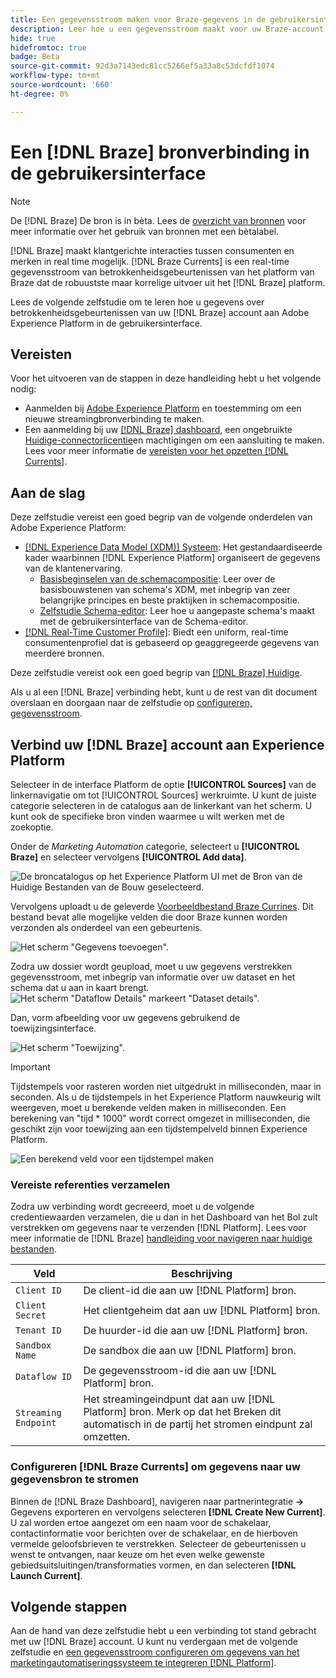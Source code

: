 ```yaml
---
title: Een gegevensstroom maken voor Braze-gegevens in de gebruikersinterface
description: Leer hoe u een gegevensstroom maakt voor uw Braze-account met de gebruikersinterface van Adobe Experience Platform.
hide: true
hidefromtoc: true
badge: Beta
source-git-commit: 92d3a7143edc81cc5266ef5a33a8c53dcfdf1074
workflow-type: tm+mt
source-wordcount: '660'
ht-degree: 0%

---
```


# Een [!DNL Braze] bronverbinding in de gebruikersinterface

>[!NOTE]
>
>De [!DNL Braze] De bron is in bèta. Lees de [overzicht van bronnen](../../../../home.md#terms-and-conditions) voor meer informatie over het gebruik van bronnen met een bètalabel.

[!DNL Braze] maakt klantgerichte interacties tussen consumenten en merken in real time mogelijk. [!DNL Braze Currents] is een real-time gegevensstroom van betrokkenheidsgebeurtenissen van het platform van Braze dat de robuustste maar korrelige uitvoer uit het [!DNL Braze] platform.

Lees de volgende zelfstudie om te leren hoe u gegevens over betrokkenheidsgebeurtenissen van uw [!DNL Braze] account aan Adobe Experience Platform in de gebruikersinterface.

## Vereisten

Voor het uitvoeren van de stappen in deze handleiding hebt u het volgende nodig:

* Aanmelden bij [Adobe Experience Platform](https://platform.adobe.com) en toestemming om een nieuwe streamingbronverbinding te maken.
* Een aanmelding bij uw [[!DNL Braze] dashboard](https://dashboard.braze.com/sign_in), een ongebruikte [Huidige-connectorlicentie](https://www.braze.com/docs/user_guide/data_and_analytics/braze_currents)en machtigingen om een aansluiting te maken. Lees voor meer informatie de [vereisten voor het opzetten [!DNL Currents]](https://www.braze.com/docs/user_guide/data_and_analytics/braze_currents/setting_up_currents/#requirements).

## Aan de slag

Deze zelfstudie vereist een goed begrip van de volgende onderdelen van Adobe Experience Platform:

* [[!DNL Experience Data Model (XDM)] Systeem](../../../../../xdm/home.md): Het gestandaardiseerde kader waarbinnen [!DNL Experience Platform] organiseert de gegevens van de klantenervaring.
   * [Basisbeginselen van de schemacompositie](../../../../../xdm/schema/composition.md): Leer over de basisbouwstenen van schema&#39;s XDM, met inbegrip van zeer belangrijke principes en beste praktijken in schemacompositie.
   * [Zelfstudie Schema-editor](../../../../../xdm/tutorials/create-schema-ui.md): Leer hoe u aangepaste schema&#39;s maakt met de gebruikersinterface van de Schema-editor.
* [[!DNL Real-Time Customer Profile]](../../../../../profile/home.md): Biedt een uniform, real-time consumentenprofiel dat is gebaseerd op geaggregeerde gegevens van meerdere bronnen.

Deze zelfstudie vereist ook een goed begrip van [[!DNL Braze] Huidige](https://www.braze.com/docs/user_guide/data_and_analytics/braze_currents).

Als u al een [!DNL Braze] verbinding hebt, kunt u de rest van dit document overslaan en doorgaan naar de zelfstudie op [configureren, gegevensstroom](../../dataflow/marketing-automation.md).

## Verbind uw [!DNL Braze] account aan Experience Platform

Selecteer in de interface Platform de optie **[!UICONTROL Sources]** van de linkernavigatie om tot [!UICONTROL Sources] werkruimte. U kunt de juiste categorie selecteren in de catalogus aan de linkerkant van het scherm. U kunt ook de specifieke bron vinden waarmee u wilt werken met de zoekoptie.

Onder de *Marketing Automation* categorie, selecteert u **[!UICONTROL Braze]** en selecteer vervolgens **[!UICONTROL Add data]**.

![De broncatalogus op het Experience Platform UI met de Bron van de Huidige Bestanden van de Bouw geselecteerd.](../../../../images/tutorials/create/braze/catalog.png)

Vervolgens uploadt u de geleverde [Voorbeeldbestand Braze Currines](https://github.com/Appboy/currents-examples/blob/master/sample-data/Adobe/adobe_examples.json). Dit bestand bevat alle mogelijke velden die door Braze kunnen worden verzonden als onderdeel van een gebeurtenis.

![Het scherm &quot;Gegevens toevoegen&quot;.](../../../../images/tutorials/create/braze/select-data.png)

Zodra uw dossier wordt geupload, moet u uw gegevens verstrekken gegevensstroom, met inbegrip van informatie over uw dataset en het schema dat u aan in kaart brengt.
![Het scherm &quot;Dataflow Details&quot; markeert &quot;Dataset details&quot;.](../../../../images/tutorials/create/braze/dataflow-detail.png)

Dan, vorm afbeelding voor uw gegevens gebruikend de toewijzingsinterface.

![Het scherm &quot;Toewijzing&quot;.](../../../../images/tutorials/create/braze/mapping.png)

>[!IMPORTANT]
>
>Tijdstempels voor rasteren worden niet uitgedrukt in milliseconden, maar in seconden. Als u de tijdstempels in het Experience Platform nauwkeurig wilt weergeven, moet u berekende velden maken in milliseconden. Een berekening van &quot;tijd * 1000&quot; wordt correct omgezet in milliseconden, die geschikt zijn voor toewijzing aan een tijdstempelveld binnen Experience Platform.
>
>![Een berekend veld voor een tijdstempel maken ](../../../../images/tutorials/create/braze/create-calculated-field.png)

### Vereiste referenties verzamelen

Zodra uw verbinding wordt gecreeerd, moet u de volgende credentiewaarden verzamelen, die u dan in het Dashboard van het Bol zult verstrekken om gegevens naar te verzenden [!DNL Platform]. Lees voor meer informatie de [!DNL Braze] [handleiding voor navigeren naar huidige bestanden](https://www.braze.com/docs/user_guide/data_and_analytics/braze_currents/setting_up_currents/#step-2-navigate-to-currents).

| Veld | Beschrijving |
| ---------- | ----------- |
| `Client ID` | De client-id die aan uw [!DNL Platform] bron. |
| `Client Secret` | Het clientgeheim dat aan uw [!DNL Platform] bron. |
| `Tenant ID` | De huurder-id die aan uw [!DNL Platform] bron. |
| `Sandbox Name` | De sandbox die aan uw [!DNL Platform] bron. |
| `Dataflow ID` | De gegevensstroom-id die aan uw [!DNL Platform] bron. |
| `Streaming Endpoint` | Het streamingeindpunt dat aan uw [!DNL Platform] bron. Merk op dat het Breken dit automatisch in de partij het stromen eindpunt zal omzetten. |

### Configureren [!DNL Braze Currents] om gegevens naar uw gegevensbron te stromen

Binnen de [!DNL Braze Dashboard], navigeren naar partnerintegratie **->** Gegevens exporteren en vervolgens selecteren **[!DNL Create New Current]**. U zal worden ertoe aangezet om een naam voor de schakelaar, contactinformatie voor berichten over de schakelaar, en de hierboven vermelde geloofsbrieven te verstrekken. Selecteer de gebeurtenissen u wenst te ontvangen, naar keuze om het even welke gewenste gebiedsuitsluitingen/transformaties vormen, en dan selecteren **[!DNL Launch Current]**.

## Volgende stappen

Aan de hand van deze zelfstudie hebt u een verbinding tot stand gebracht met uw [!DNL Braze] account. U kunt nu verdergaan met de volgende zelfstudie en [een gegevensstroom configureren om gegevens van het marketingautomatiseringssysteem te integreren [!DNL Platform]](../../dataflow/marketing-automation.md).